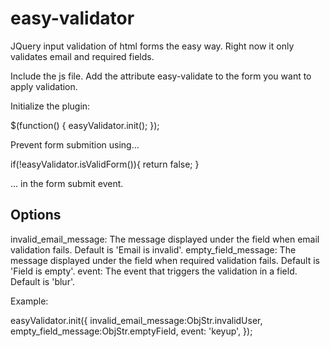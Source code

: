 # easy-validator
JQuery input validation of html forms the easy way. 
Right now it only validates email and required fields.

Include the js file.
Add the attribute easy-validate to the form you want to apply validation.

Initialize the plugin:

$(function() {
    easyValidator.init();
});

Prevent form submition using...

if(!easyValidator.isValidForm()){
    return false;
}

... in the form submit event.

## Options

invalid_email_message: The message displayed under the field when email validation fails. Default is 'Email is invalid'.
empty_field_message: The message displayed under the field when required validation fails. Default is 'Field is empty'.
event: The event that triggers the validation in a field. Default is 'blur'. 

Example:

easyValidator.init({
    invalid_email_message:ObjStr.invalidUser,
    empty_field_message:ObjStr.emptyField,
    event: 'keyup',
});





